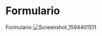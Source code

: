 # Formulario
Formulario
![Screenshot_1594401511](https://user-images.githubusercontent.com/5687282/87181755-16206880-c2a0-11ea-9742-8512f8929576.png)
